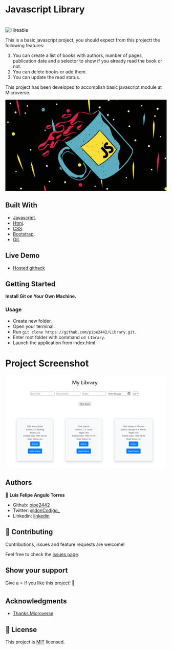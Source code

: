 # Javascript Library
# 
![Hireable](https://cdn.rawgit.com/hiendv/hireable/master/styles/default/yes.svg)

This is a basic javascript project, you should expect from this projectt the following features:

1. You can create a list of books with authors, number of pages, publication date and a selector to show if you already read the book or not.
2. You can delete books or add them.
3. You can update the read status.

This project has been developed to accomplish basic javascript module at Microverse.

![screenshot](https://github.com/pipe2442/Library/blob/library-feature/assets/images/javascript.png)

## Built With

- [Javascript](https://www.javascript.com/).
- [Html](https://html.com/).
- [CSS](https://www.w3.org/Style/CSS/Overview.en.html).
- [Bootstrap](https://getbootstrap.com/).  
- [Git](https://www.w3.org/Style/CSS/Overview.en.html).

## Live Demo

- [Hosted githack](https://raw.githack.com/pipe2442/Library/library-feature/index.html)

## Getting Started

**Install Git on Your Own Machine.**

### Usage

- Create new folder.
- Open your terminal.
- Run ``` git clone https://github.com/pipe2442/Library.git ```.
- Enter root folder with command ``` cd LIbrary ```.
- Launch the application from index.html.

# Project Screenshot
![screenshot](https://github.com/pipe2442/Library/blob/library-feature/assets/images/projectscreen.PNG)

## Authors

👤 **Luis Felipe Angulo Torres**

- Github: [pipe2442](https://github.com/pipe2442)
- Twitter: [@donCodigo_](https://twitter.com/donCodigo_)
- Linkedin: [linkedin](https://www.linkedin.com/in/luis-felipe-angulo-torres-95098b139/)

## 🤝 Contributing

Contributions, issues and feature requests are welcome!

Feel free to check the [issues page](https://github.com/pipe2442/Linter/issues).

## Show your support

Give a ⭐️ if you like this project! 🤝 

## Acknowledgments

- [Thanks Microverse](https://github.com/microverseinc)
  
## 📝 License

This project is [MIT](LICENSE) licensed.
